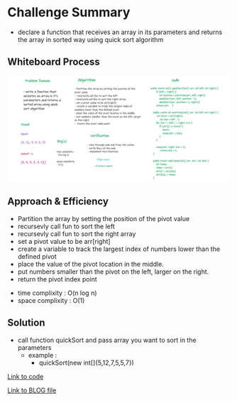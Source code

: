 # Challenge Summary
<!-- Description of the challenge -->
* declare a function that receives an array in its parameters and returns the array in sorted way using quick sort algorithm
## Whiteboard Process
<!-- Embedded whiteboard image -->
![merge sort ](../assets/quicksort.jpg)


## Approach & Efficiency
<!-- What approach did you take? Why? What is the Big O space/time for this approach? -->
- Partition the array by setting the position of the pivot value
-  recursevly call fun to sort the left
- recursevly call fun to sort the right array
- set a pivot value to be arr[right]
- create a variable to track the largest index of numbers lower than the defined pivot
- place the value of the pivot location in the middle.
- put numbers smaller than the pivot on the left, larger on the right.
-  return the pivot index point

* time complixity : O(n log n)
* space complixity : O(1)

## Solution
<!-- Show how to run your code, and examples of it in action -->
* call function quickSort and pass array you want to sort in the parameters
    * example :
        * quickSort(new int[]{5,12,7,5,5,7})

[Link to code](./app/src/main/java/code28/App.java)


[Link to BLOG file](./BLOG.md)